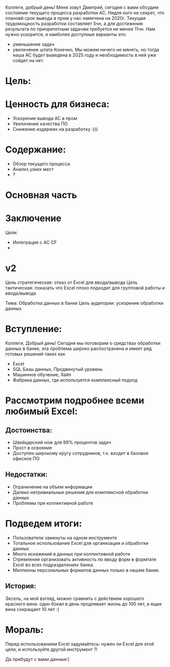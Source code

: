 Коллеги, добрый день!
Меня зовут Дмитрий, сегодня  с вами обсудим состояние текущего процесса разработки АС.
Нидля кого не секрет, что плановй срок вывода в пром у нас намечена на 2020г.
Текущая трудомощность разработки составляет 5чн, а для достижения результата по приоритетным задачам требуется не менее 11чн.
Нам нужно ускорится, и наиболее доступные варианты это:
- уменьшение задач
- увеличение штата
Конечно, Мы можем ничего не мянять, но тогда наша АС будет выведена в 2025 году и необходимость в ней уже сойдет на нет.


# Цель: 
# Ценность для бизнеса: 
- Ускорение вывода АС в пром
- Увеличение качества ПО
- Снижение издержек на разработку :)))

# Содержание: 
- Обзор текущего процесса
- Анализ узких мест
- ? 

# Основная часть

# Заключение

Цели:
- Интеграция с АС CF
- 

# v2
Цель стратегическая: отказ от Excel для ввода/вывода
Цель тактическая: показать что Excel плохо подходит для групповой работы и ввода/вывода

Тема: Обработка данных в банке
Цель аудитории: ускорение обработки данных

# Вступление:
Коллеги, Добрый день!
Сегодня мы поговорим о средствах обработки данных в банке, эта проблема широко распостранена 
и имеет ряд готовых решений таких как
- Excel
- SQL Базы данных, Продвинутый уровень
- Машинное обучение, Хайп
- Фабрика данных, где используется комплексный подход

# Рассмотрим подробнее всеми любимый Excel:
## Достоинства:
- Швейцарский нож для 99% процентов задач
- Прост в освоение
- Доступен широкому кругу сотрудников, т.к. входит в базовое офисное ПО

## Недостатки:
- Ограничение на объем информации
- Далеко нетривиальные решения для комплексной обработки данных
- Проблемы при коллективной работе


# Подведем итоги:
- Пользователи замкнуты на одном инструменте
- Тотальное использование Excel для организации и обработки данных
- Много искажений в данных при коллективной работе
- Стремление организовать активность по вводу форм в формтате Excel во всех подразделениях банка.
- Миллионы персональных форматов данных только в нашем банке.

## История:
Эксель, на мой взгляд, можно сравнить с действием хорошего красного вина: один бокал в день продливает жизнь до 100 лет, а ящик вина сокращает 10 лет :(

# Мораль:
Перед использованием Excel задумайтесь: нужен ли Excel для этой цели, и используйте другой инструмент ?!

Да прибудут с вами данные:)
